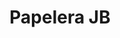 ---
title: "Papelera JB"
url: /ciudad-autonoma-de-buenos-aires/papelera-jb/
shop: material de oficina
---
